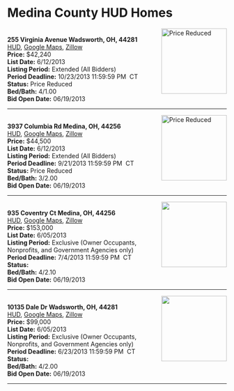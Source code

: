 # Medina County HUD Homes

[<img alt="Price Reduced" src="https://www.hudhomestore.com/pages/ImageShow.aspx?Case=412-559478" align="right" style="height:150px;">](http://www.hudhomestore.com/Listing/PropertyDetails.aspx?caseNumber=412-559478)  
**255 Virginia Avenue Wadsworth, OH, 44281**  
[HUD](http://www.hudhomestore.com/Listing/PropertyDetails.aspx?caseNumber=412-559478), [Google Maps](http://maps.google.com/maps?q=255+Virginia+Avenue+Wadsworth%2C+OH%2C+44281), [Zillow](http://www.zillow.com/homes/255+Virginia+Avenue+Wadsworth%2C+OH%2C+44281/)  
**Price:** $42,240  
**List Date:** 6/12/2013  
**Listing Period:** Extended (All Bidders)  
**Period Deadline:** 10/23/2013 11:59:59 PM  CT  
**Status:** Price Reduced  
**Bed/Bath:** 4/1.00  
**Bid Open Date:** 06/19/2013

***

[<img alt="Price Reduced" src="https://www.hudhomestore.com/pages/ImageShow.aspx?Case=412-524565" align="right" style="height:150px;">](http://www.hudhomestore.com/Listing/PropertyDetails.aspx?caseNumber=412-524565)  
**3937 Columbia Rd Medina, OH, 44256**  
[HUD](http://www.hudhomestore.com/Listing/PropertyDetails.aspx?caseNumber=412-524565), [Google Maps](http://maps.google.com/maps?q=3937+Columbia+Rd+Medina%2C+OH%2C+44256), [Zillow](http://www.zillow.com/homes/3937+Columbia+Rd+Medina%2C+OH%2C+44256/)  
**Price:** $44,500  
**List Date:** 6/12/2013  
**Listing Period:** Extended (All Bidders)  
**Period Deadline:** 9/21/2013 11:59:59 PM  CT  
**Status:** Price Reduced  
**Bed/Bath:** 3/2.00  
**Bid Open Date:** 06/19/2013

***

[<img alt="" src="https://www.hudhomestore.com/pages/ImageShow.aspx?Case=412-533621" align="right" style="height:150px;">](http://www.hudhomestore.com/Listing/PropertyDetails.aspx?caseNumber=412-533621)  
**935 Coventry Ct Medina, OH, 44256**  
[HUD](http://www.hudhomestore.com/Listing/PropertyDetails.aspx?caseNumber=412-533621), [Google Maps](http://maps.google.com/maps?q=935+Coventry+Ct+Medina%2C+OH%2C+44256), [Zillow](http://www.zillow.com/homes/935+Coventry+Ct+Medina%2C+OH%2C+44256/)  
**Price:** $153,000  
**List Date:** 6/05/2013  
**Listing Period:** Exclusive (Owner Occupants, Nonprofits, and Government Agencies only)  
**Period Deadline:** 7/4/2013 11:59:59 PM  CT  
**Status:**   
**Bed/Bath:** 4/2.10  
**Bid Open Date:** 06/19/2013

***

[<img alt="" src="https://www.hudhomestore.com/pages/ImageShow.aspx?Case=412-528565" align="right" style="height:150px;">](http://www.hudhomestore.com/Listing/PropertyDetails.aspx?caseNumber=412-528565)  
**10135 Dale Dr Wadsworth, OH, 44281**  
[HUD](http://www.hudhomestore.com/Listing/PropertyDetails.aspx?caseNumber=412-528565), [Google Maps](http://maps.google.com/maps?q=10135+Dale+Dr+Wadsworth%2C+OH%2C+44281), [Zillow](http://www.zillow.com/homes/10135+Dale+Dr+Wadsworth%2C+OH%2C+44281/)  
**Price:** $99,000  
**List Date:** 6/05/2013  
**Listing Period:** Exclusive (Owner Occupants, Nonprofits, and Government Agencies only)  
**Period Deadline:** 6/23/2013 11:59:59 PM  CT  
**Status:**   
**Bed/Bath:** 4/2.00  
**Bid Open Date:** 06/19/2013

***

